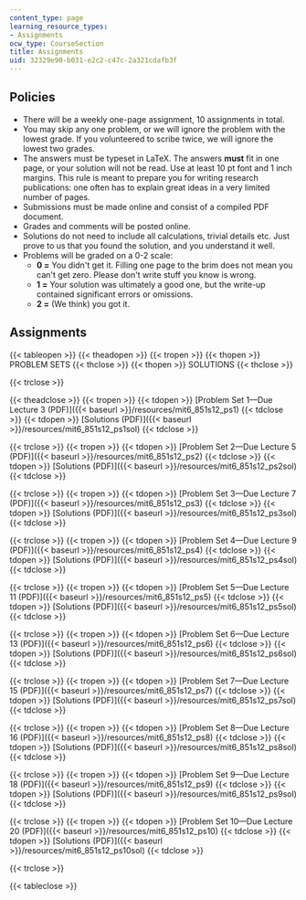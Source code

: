```yaml
---
content_type: page
learning_resource_types:
- Assignments
ocw_type: CourseSection
title: Assignments
uid: 32329e90-b031-e2c2-c47c-2a321cdafb3f
---
```


Policies
--------

*   There will be a weekly one-page assignment, 10 assignments in total.
*   You may skip any one problem, or we will ignore the problem with the lowest grade. If you volunteered to scribe twice, we will ignore the lowest two grades.
*   The answers must be typeset in LaTeX. The answers **must** fit in one page, or your solution will not be read. Use at least 10 pt font and 1 inch margins. This rule is meant to prepare you for writing research publications: one often has to explain great ideas in a very limited number of pages.
*   Submissions must be made online and consist of a compiled PDF document.
*   Grades and comments will be posted online.
*   Solutions do not need to include all calculations, trivial details etc. Just prove to us that you found the solution, and you understand it well.
*   Problems will be graded on a 0-2 scale:
    *   **0 =** You didn't get it. Filling one page to the brim does not mean you can't get zero. Please don't write stuff you know is wrong.
    *   **1 =** Your solution was ultimately a good one, but the write-up contained significant errors or omissions.
    *   **2 =** (We think) you got it.

Assignments
-----------

{{< tableopen >}}
{{< theadopen >}}
{{< tropen >}}
{{< thopen >}}
PROBLEM SETS
{{< thclose >}}
{{< thopen >}}
SOLUTIONS
{{< thclose >}}

{{< trclose >}}

{{< theadclose >}}
{{< tropen >}}
{{< tdopen >}}
[Problem Set 1—Due Lecture 3 (PDF)]({{< baseurl >}}/resources/mit6_851s12_ps1)
{{< tdclose >}}
{{< tdopen >}}
[Solutions (PDF)]({{< baseurl >}}/resources/mit6_851s12_ps1sol)
{{< tdclose >}}

{{< trclose >}}
{{< tropen >}}
{{< tdopen >}}
[Problem Set 2—Due Lecture 5 (PDF)]({{< baseurl >}}/resources/mit6_851s12_ps2)
{{< tdclose >}}
{{< tdopen >}}
[Solutions (PDF)]({{< baseurl >}}/resources/mit6_851s12_ps2sol)
{{< tdclose >}}

{{< trclose >}}
{{< tropen >}}
{{< tdopen >}}
[Problem Set 3—Due Lecture 7 (PDF)]({{< baseurl >}}/resources/mit6_851s12_ps3)
{{< tdclose >}}
{{< tdopen >}}
[Solutions (PDF)]({{< baseurl >}}/resources/mit6_851s12_ps3sol)
{{< tdclose >}}

{{< trclose >}}
{{< tropen >}}
{{< tdopen >}}
[Problem Set 4—Due Lecture 9 (PDF)]({{< baseurl >}}/resources/mit6_851s12_ps4)
{{< tdclose >}}
{{< tdopen >}}
[Solutions (PDF)]({{< baseurl >}}/resources/mit6_851s12_ps4sol)
{{< tdclose >}}

{{< trclose >}}
{{< tropen >}}
{{< tdopen >}}
[Problem Set 5—Due Lecture 11 (PDF)]({{< baseurl >}}/resources/mit6_851s12_ps5)
{{< tdclose >}}
{{< tdopen >}}
[Solutions (PDF)]({{< baseurl >}}/resources/mit6_851s12_ps5sol)
{{< tdclose >}}

{{< trclose >}}
{{< tropen >}}
{{< tdopen >}}
[Problem Set 6—Due Lecture 13 (PDF)]({{< baseurl >}}/resources/mit6_851s12_ps6)
{{< tdclose >}}
{{< tdopen >}}
[Solutions (PDF)]({{< baseurl >}}/resources/mit6_851s12_ps6sol)
{{< tdclose >}}

{{< trclose >}}
{{< tropen >}}
{{< tdopen >}}
[Problem Set 7—Due Lecture 15 (PDF)]({{< baseurl >}}/resources/mit6_851s12_ps7)
{{< tdclose >}}
{{< tdopen >}}
[Solutions (PDF)]({{< baseurl >}}/resources/mit6_851s12_ps7sol)
{{< tdclose >}}

{{< trclose >}}
{{< tropen >}}
{{< tdopen >}}
[Problem Set 8—Due Lecture 16 (PDF)]({{< baseurl >}}/resources/mit6_851s12_ps8)
{{< tdclose >}}
{{< tdopen >}}
[Solutions (PDF)]({{< baseurl >}}/resources/mit6_851s12_ps8sol)
{{< tdclose >}}

{{< trclose >}}
{{< tropen >}}
{{< tdopen >}}
[Problem Set 9—Due Lecture 18 (PDF)]({{< baseurl >}}/resources/mit6_851s12_ps9)
{{< tdclose >}}
{{< tdopen >}}
[Solutions (PDF)]({{< baseurl >}}/resources/mit6_851s12_ps9sol)
{{< tdclose >}}

{{< trclose >}}
{{< tropen >}}
{{< tdopen >}}
[Problem Set 10—Due Lecture 20 (PDF)]({{< baseurl >}}/resources/mit6_851s12_ps10)
{{< tdclose >}}
{{< tdopen >}}
[Solutions (PDF)]({{< baseurl >}}/resources/mit6_851s12_ps10sol)
{{< tdclose >}}

{{< trclose >}}

{{< tableclose >}}